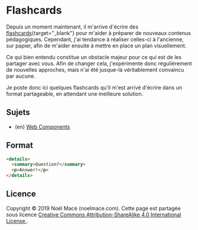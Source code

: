 # Flashcards

Depuis un moment maintenant, il m'arrive d'écrire des [flashcards](https://en.wikipedia.org/wiki/Flashcard){target="\_blank"} pour m'aider à préparer de nouveaux contenus pédagogiques.
Cependant, j'ai tendance à réaliser celles-ci à l'ancienne, sur papier, afin de m'aider ensuite à mettre en place un plan visuellement.

Ce qui bien entendu constitue un obstacle majeur pour ce qui est de les partager avec vous.
Afin de changer cela, j'expérimente donc régulièrement de nouvelles approches, mais n'ai été jusque-là véritablement convaincu par aucune.

Je poste donc ici quelques flashcards qu'il m'est arrivé d'écrire dans un format partageable, en attendant une meilleure solution.

## Sujets

- (en) [Web Components](/docs/flashcards/webcomponents)

## Format

```html
<details>
  <summary>Question?</summary>
  <p>Answer!</p>
</details>
```

## Licence

Copyright © 2019 Noël Macé (noelmace.com).
Cette page est partagée sous licence
<a rel="license" href="http://creativecommons.org/licenses/by-sa/4.0/">
Creative Commons Attribution-ShareAlike 4.0 International License
</a>.
